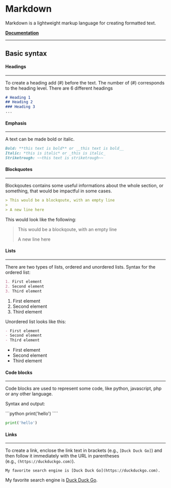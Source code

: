 # Markdown

Markdown is a lightweight markup language for creating formatted text.

[**Documentation**](https://www.markdownguide.org/)

---
## **Basic syntax**

#### Headings
---
To create a heading add (#) before the text. The number of (#) corresponds to the heading level. There are 6 different headings

```markdown
# Heading 1
## Heading 2
### Heading 3
...
```


#### Emphasis
---
A text can be made bold or italic.

```markdown
Bold: **this text is bold** or __this text is bold__
Italic: *this is italic* or _this is italic_
Striketrough: ~~this text is striketrough~~
```


#### Blockquotes
---
Blockqoutes contains some useful informations about the whole section, or something, that would be impactful in some cases.

```markdown
> This would be a blockqoute, with an empty line
>
> A new line here
```

This would look like the following:

> This would be a blockqoute, with an empty line
>
> A new line here


#### Lists
---
There are two types of lists, ordered and unordered lists.
Syntax for the ordered list:

```markdown
1. First element
2. Second element
3. Third element
```

1. First element
2. Second element
3. Third element

Unordered list looks like this:

```markdown
- First element
- Second element
- Third element
```

- First element
- Second element
- Third element


#### Code blocks
---
Code blocks are used to represent some code, like python, javascript, php or any other language.

Syntax and output:

\`\`\`python
print('hello')
\`\`\``

```python
print('hello')
```


#### Links
---
To create a link, enclose the link text in brackets (e.g., `[Duck Duck Go]`) and then follow it immediately with the URL in parentheses (e.g., `(https://duckduckgo.com)`).

```
My favorite search engine is [Duck Duck Go](https://duckduckgo.com).
```

My favorite search engine is [Duck Duck Go](https://duckduckgo.com).